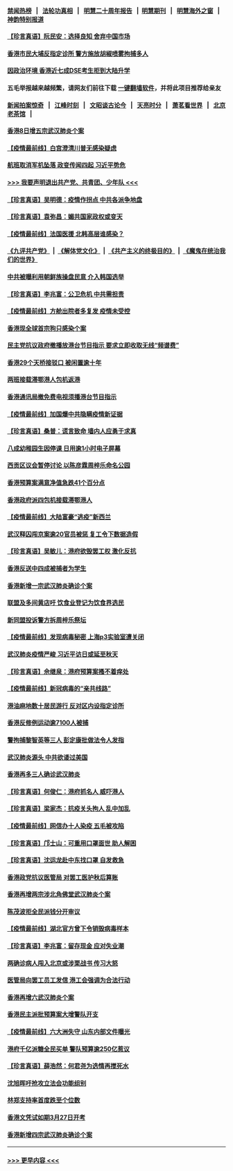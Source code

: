 #### [禁闻热榜](热点新闻.md?=0)  &nbsp;&nbsp;|&nbsp;&nbsp; [法轮功真相](https://github.com/gfw-breaker/truth/blob/master/README.md?=0) &nbsp;&nbsp;|&nbsp;&nbsp; [明慧二十周年报告](https://github.com/gfw-breaker/mh-reports/blob/master/README.md?=0) &nbsp;&nbsp;|&nbsp;&nbsp;[明慧期刊](https://github.com/gfw-breaker/mh-qikan) &nbsp;&nbsp;|&nbsp;&nbsp; [明慧海外之窗](https://github.com/gfw-breaker/mh-news/blob/master/README.md?=0) &nbsp;&nbsp;|&nbsp;&nbsp; [神韵特别报道](https://github.com/gfw-breaker/mh-news/blob/master/shenyun.md?=0)
#### [【珍言真语】阮民安：选择良知 舍弃中国市场](../pages/nsc415/n11927705.md?t=03100803) 
#### [香港市民大埔反指定诊所 警方施放胡椒喷雾拘捕多人](../pages/nsc415/n11925774.md?t=03100803) 
#### [因政治环境 香港近七成DSE考生拒到大陆升学](../pages/nsc415/n11925759.md?t=03100803) 
#### 五毛举报越来越频繁，请网友们前往下载 [一键翻墙软件](https://github.com/gfw-breaker/ssr-accounts)，并将此项目推荐给亲友
#### [新闻拍案惊奇](https://github.com/gfw-breaker/banned-news/blob/master/pages/link4.md) &nbsp;&nbsp;|&nbsp;&nbsp; [江峰时刻](https://github.com/gfw-breaker/banned-news/blob/master/pages/link4.md) &nbsp;&nbsp;|&nbsp;&nbsp; [文昭谈古论今](https://github.com/gfw-breaker/banned-news/blob/master/pages/link4.md) &nbsp;&nbsp;|&nbsp;&nbsp; [天亮时分](https://github.com/gfw-breaker/banned-news/blob/master/pages/link4.md) &nbsp;&nbsp;|&nbsp;&nbsp; [萧茗看世界](https://github.com/gfw-breaker/banned-news/blob/master/pages/link4.md) &nbsp;&nbsp;|&nbsp;&nbsp; [北京老茶馆](https://github.com/gfw-breaker/banned-news/blob/master/pages/link4.md) &nbsp;&nbsp;|&nbsp;&nbsp; 
#### [香港8日增五宗武汉肺炎个案](../pages/nsc415/n11925736.md?t=03100803) 
#### [【疫情最前线】白宫澄清川普无感染疑虑](../pages/nsc415/n11925567.md?t=03100803) 
#### [航班取消军机坠落 政变传闻四起 习近平势危](../pages/nsc415/n11925467.md?t=03100803) 
#### [>>> 我要声明退出共产党、共青团、少年队 <<<](https://github.com/begood0513/goodnews/blob/master/quit/letter.md) 
#### [【珍言真语】吴明德：疫情作拐点 中共各派争地盘](../pages/nsc415/n11925299.md?t=03100803) 
#### [【珍言真语】袁弥昌：媚共国家政权或变天](../pages/nsc415/n11923199.md?t=03100803) 
#### [【疫情最前线】法国医援 北韩高层谁感染？](../pages/nsc415/n11920850.md?t=03100803) 
#### [《九评共产党》](https://github.com/begood0513/9ping.md/blob/master/README.md) &nbsp;|&nbsp; [《解体党文化》](../../../../jtdwh.md/blob/master/README.md)  &nbsp;|&nbsp; [《共产主义的终极目的》](../../../../gczydzjmd.md/blob/master/README.md) &nbsp;|&nbsp; [《魔鬼在统治我们的世界》](../../../../mgztzwmdsj.md/blob/master/README.md) 
#### [中共被曝利用朝鲜族操盘民意 介入韩国选举](../pages/nsc415/n11921006.md?t=03100803) 
#### [【珍言真语】李兆富：公卫危机 中共需担责](../pages/nsc415/n11920422.md?t=03100803) 
#### [【疫情最前线】方舱出院者多复发 疫情未受控](../pages/nsc415/n11918637.md?t=03100803) 
#### [香港现全球首宗狗只感染个案](../pages/nsc415/n11918710.md?t=03100803) 
#### [民主党抗议政府撤播放港台节目指示 要求立即收取无线“频谱费”](../pages/nsc415/n11918681.md?t=03100803) 
#### [香港29个天桥接驳口 被闲置逾十年](../pages/nsc415/n11918654.md?t=03100803) 
#### [两班接载滞鄂港人包机返港](../pages/nsc415/n11915855.md?t=03100803) 
#### [香港通讯局撤免费电视须播港台节目指示](../pages/nsc415/n11915831.md?t=03100803) 
#### [【疫情最前线】加国爆中共隐瞒疫情新证据](../pages/nsc415/n11915482.md?t=03100803) 
#### [【珍言真语】桑普：谎言致命 墙内人应勇于求真](../pages/nsc415/n11915169.md?t=03100803) 
#### [八成幼稚园生因停课 日用逾1小时电子屏幕](../pages/nsc415/n11913263.md?t=03100803) 
#### [西贡区议会暂停讨论 以陈彦霖周梓乐命名公园](../pages/nsc415/n11913248.md?t=03100803) 
#### [香港预算案满意净值急跌41个百分点](../pages/nsc415/n11913236.md?t=03100803) 
#### [香港政府派四包机接载滞鄂港人](../pages/nsc415/n11913211.md?t=03100803) 
#### [【疫情最前线】大陆富豪“逃疫”新西兰](../pages/nsc415/n11913160.md?t=03100803) 
#### [武汉释囚闯京案逾20官员被惩 复工令下数据造假](../pages/nsc415/n11912743.md?t=03100803) 
#### [【珍言真语】吴敏儿：港府欲毁罢工权 激化反抗](../pages/nsc415/n11912457.md?t=03100803) 
#### [香港反送中四成被捕者为学生](../pages/nsc415/n11910730.md?t=03100803) 
#### [香港新增一宗武汉肺炎确诊个案](../pages/nsc415/n11910724.md?t=03100803) 
#### [联盟及多间黄店吁 饮食业登记为饮食界选民](../pages/nsc415/n11910718.md?t=03100803) 
#### [新同盟投诉警方拆周梓乐祭坛](../pages/nsc415/n11910707.md?t=03100803) 
#### [【疫情最前线】发现病毒秘密 上海p3实验室遭关闭](../pages/nsc415/n11910640.md?t=03100803) 
#### [武汉肺炎疫情严峻 习近平访日或延至秋天](../pages/nsc415/n11910570.md?t=03100803) 
#### [【珍言真语】佘继泉：港府预算案搔不着痒处](../pages/nsc415/n11910011.md?t=03100803) 
#### [【疫情最前线】新冠病毒的“亲共线路”](../pages/nsc415/n11907734.md?t=03100803) 
#### [港油麻地数十居民游行 反对区内设指定诊所](../pages/nsc415/n11907900.md?t=03100803) 
#### [香港反修例运动逾7100人被捕](../pages/nsc415/n11907922.md?t=03100803) 
#### [警拘捕黎智英等三人 彭定康批做法令人发指](../pages/nsc415/n11907905.md?t=03100803) 
#### [武汉肺炎源头 中共欲诿过美国](../pages/nsc415/n11907665.md?t=03100803) 
#### [香港再多三人确诊武汉肺炎](../pages/nsc415/n11907846.md?t=03100803) 
#### [【珍言真语】何俊仁：港府抓名人 威吓港人](../pages/nsc415/n11907561.md?t=03100803) 
#### [【珍言真语】梁家杰：抗疫关头拘人 乱中加乱](../pages/nsc415/n11907444.md?t=03100803) 
#### [【疫情最前线】网信办十人染疫 五毛被攻陷](../pages/nsc415/n11903757.md?t=03100803) 
#### [【珍言真语】邝士山：可重用口罩面世 助人解困](../pages/nsc415/n11903875.md?t=03100803) 
#### [【珍言真语】沈运龙赴中东找口罩 自发救急](../pages/nsc415/n11903291.md?t=03100803) 
#### [香港政党抗议医管局 对罢工医护秋后算账](../pages/nsc415/n11901746.md?t=03100803) 
#### [香港再增两宗涉北角佛堂武汉肺炎个案](../pages/nsc415/n11901737.md?t=03100803) 
#### [陈茂波拒全民派钱分开审议](../pages/nsc415/n11901672.md?t=03100803) 
#### [【疫情最前线】湖北官方曾下令销毁病毒样本](../pages/nsc415/n11901518.md?t=03100803) 
#### [【珍言真语】李兆富：留存现金 应对失业潮](../pages/nsc415/n11901448.md?t=03100803) 
#### [两确诊病人闯入北京或涉栗战书 传习大怒](../pages/nsc415/n11901180.md?t=03100803) 
#### [医管局向罢工员工发信 港工会强调为合法行动](../pages/nsc415/n11898870.md?t=03100803) 
#### [香港再增六武汉肺炎个案](../pages/nsc415/n11898843.md?t=03100803) 
#### [香港民主派批预算案大增警队开支](../pages/nsc415/n11898813.md?t=03100803) 
#### [【疫情最前线】六大洲失守 山东内部文件曝光](../pages/nsc415/n11898455.md?t=03100803) 
#### [港府千亿派糖全民买单 警队预算逾250亿惹议](../pages/nsc415/n11898608.md?t=03100803) 
#### [【珍言真语】薛浩然：何君尧为选情再搅死水](../pages/nsc415/n11898269.md?t=03100803) 
#### [沈旭晖吁抢攻立法会功能组别](../pages/nsc415/n11896084.md?t=03100803) 
#### [林郑支持率首度跌至个位数](../pages/nsc415/n11896058.md?t=03100803) 
#### [香港文凭试如期3月27日开考](../pages/nsc415/n11896055.md?t=03100803) 
#### [香港新增四宗武汉肺炎确诊个案](../pages/nsc415/n11896040.md?t=03100803) 

----
#### [ >>> 更早内容 <<< ](../indexes/nsc415-earlier.md)
